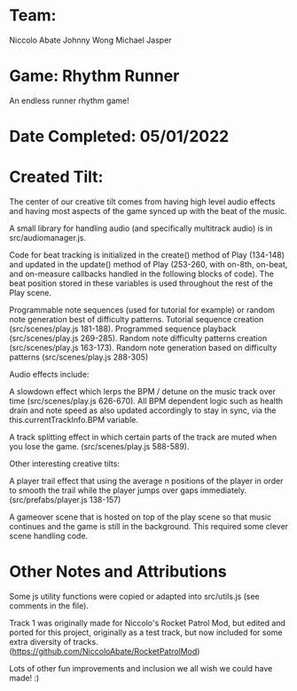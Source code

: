 # Team:
Niccolo Abate
Johnny Wong
Michael Jasper

# Game: Rhythm Runner
An endless runner rhythm game!

# Date Completed: 05/01/2022

# Created Tilt:
The center of our creative tilt comes from having high level audio effects and having most aspects of the game synced up with the beat of the music.

A small library for handling audio (and specifically multitrack audio) is in src/audiomanager.js.

Code for beat tracking is initialized in the create() method of Play (134-148) and updated in the update() method of Play (253-260, with on-8th, on-beat, and on-measure callbacks handled in the following blocks of code). The beat position stored in these variables is used throughout the rest of the Play scene.

Programmable note sequences (used for tutorial for example) or random note generation best of difficulty patterns. Tutorial sequence creation (src/scenes/play.js 181-188). Programmed sequence playback (src/scenes/play.js 269-285). Random note difficulty patterns creation (src/scenes/play.js 163-173). Random note generation based on difficulty patterns (src/scenes/play.js 288-305)

Audio effects include:

A slowdown effect which lerps the BPM / detune on the music track over time (src/scenes/play.js 626-670). All BPM dependent logic such as health drain and note speed as also updated accordingly to stay in sync, via the this.currentTrackInfo.BPM variable.

A track splitting effect in which certain parts of the track are muted when you lose the game. (src/scenes/play.js 588-589).

Other interesting creative tilts:

A player trail effect that using the average n positions of the player in order to smooth the trail while the player jumps over gaps immediately. (src/prefabs/player.js 138-157)

A gameover scene that is hosted on top of the play scene so that music continues and the game is still in the background. This required some clever scene handling code.

# Other Notes and Attributions
Some js utility functions were copied or adapted into src/utils.js (see comments in the file).

Track 1 was originally made for Niccolo's Rocket Patrol Mod, but edited and ported for this project, originally as a test track, but now included for some extra diversity of tracks. (https://github.com/NiccoloAbate/RocketPatrolMod)

Lots of other fun improvements and inclusion we all wish we could have made! :)

